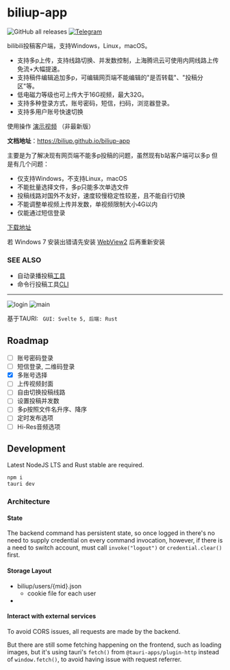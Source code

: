 # biliup-app
![GitHub all releases](https://img.shields.io/github/downloads/forgqi/Caution/total)
[![Telegram](https://img.shields.io/badge/Telegram-Group-blue.svg?logo=telegram)](https://t.me/+IkpIABHqy6U0ZTQ5)

bilibili投稿客户端，支持Windows，Linux，macOS。
* 支持多p上传，支持线路切换、并发数控制，上海腾讯云可使用内网线路上传免流+大幅提速。
* 支持稿件编辑追加多p，可编辑网页端不能编辑的"是否转载"、"投稿分区"等。 
* 低电磁力等级也可上传大于16G视频，最大32G。
* 支持多种登录方式，账号密码，短信，扫码，浏览器登录。
* 支持多用户账号快速切换

使用操作 [演示视频](https://www.zhihu.com/zvideo/1482481163700367361) （非最新版）

**文档地址**：<https://biliup.github.io/biliup-app>

主要是为了解决现有网页端不能多p投稿的问题，虽然现有b站客户端可以多p
但是有几个问题：
* 仅支持Windows，不支持Linux，macOS
* 不能批量选择文件，多p只能多次单选文件
* 投稿线路对国外不友好，速度较慢稳定性较差，且不能自行切换
* 不能调整单视频上传并发数，单视频限制大小4G以内
* 仅能通过短信登录

[下载地址](https://github.com/ForgQi/Caution/releases)

若 Windows 7 安装出错请先安装 [WebView2](https://developer.microsoft.com/zh-cn/microsoft-edge/webview2/#download-section)
后再重新安装
### SEE ALSO

* 自动录播投稿[工具](https://github.com/ForgQi/biliup)
* 命令行投稿工具[CLI](https://github.com/ForgQi/biliup-rs)
---
![login](.github/resource/login.png)
![main](.github/resource/main.png)

基于TAURI: ` GUI: Svelte 5, 后端: Rust`
## Roadmap
- [ ] 账号密码登录
- [ ] 短信登录, 二维码登录
- [x] 多账号选择
- [ ] 上传视频封面
- [ ] 自由切换投稿线路
- [ ] 设置投稿并发数
- [ ] 多p按照文件名升序、降序
- [ ] 定时发布选项
- [ ] Hi-Res音频选项

## Development
Latest NodeJS LTS and Rust stable are required.
```bash
npm i
tauri dev
```

### Architecture

#### State
The backend command has persistent state, so once logged in there's no need to supply credential on every command invocation,
however, if there is a need to switch account, must call `invoke("logout")` or `credential.clear()` first.

#### Storage Layout
- biliup/users/{mid}.json
  - cookie file for each user
- 


#### Interact with external services
To avoid CORS issues, all requests are made by the backend.

But there are still some fetching happening on the frontend, such as loading images, 
but it's using tauri's `fetch()` from `@tauri-apps/plugin-http` instead of `window.fetch()`, to avoid having issue with request referrer.

